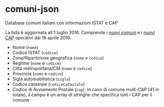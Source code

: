 # comuni-json
Database comuni italiani con informazioni ISTAT e CAP

La lista è aggiornata all'1 luglio 2016. Comprende i [nuovi comuni](http://www.tuttitalia.it/variazioni-amministrative/nuovi-comuni-2016/) e i [nuovi CAP](http://www.poste.it/risorse/postali/pdf/cap-aggiornamento-2016.pdf) operativi dal 18 aprile 2016.

* Nome (`nome`)
* Codice ISTAT (`codice`)
* Zona/Ripartizione geografica (`nome` e `codice`)
* Regione (`nome` e `codice`)
* Città metropolitana/CM (`nome` e `codice`)
* Provincia (`nome` e `codice`)
* Sigla automobilistica (`sigla`)
* Codice catastale (`codiceCatastale`)
* Codice di Avviamento Postale (`cap`). In caso di comune multi-CAP (41 in totale), il campo è un array di stringhe che specifica tutti i CAP per il comune

